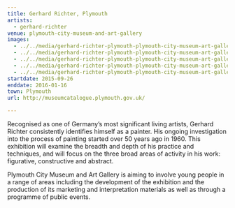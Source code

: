 ```yaml
---
title: Gerhard Richter, Plymouth
artists:
  - gerhard-richter
venue: plymouth-city-museum-and-art-gallery
images:
  - ../../media/gerhard-richter-plymouth-plymouth-city-museum-art-gallery-2015-09-26-0.webp
  - ../../media/gerhard-richter-plymouth-plymouth-city-museum-art-gallery-2015-09-26-1.webp
  - ../../media/gerhard-richter-plymouth-plymouth-city-museum-art-gallery-2015-09-26-2.webp
  - ../../media/gerhard-richter-plymouth-plymouth-city-museum-art-gallery-2015-09-26-3.webp
  - ../../media/gerhard-richter-plymouth-plymouth-city-museum-art-gallery-2015-09-26-4.webp
startdate: 2015-09-26
enddate: 2016-01-16
town: Plymouth
url: http://museumcatalogue.plymouth.gov.uk/

---
```


Recognised as one of Germany’s most significant living artists, Gerhard Richter consistently identifies himself as a painter. His ongoing investigation into the process of painting started over 50 years ago in 1960. This exhibition will examine the breadth and depth of his practice and techniques, and will focus on the three broad areas of activity in his work: figurative, constructive and abstract.



Plymouth City Museum and Art Gallery is aiming to involve young people in a range of areas including the development of the exhibition and the production of its marketing and interpretation materials as well as through a programme of public events.